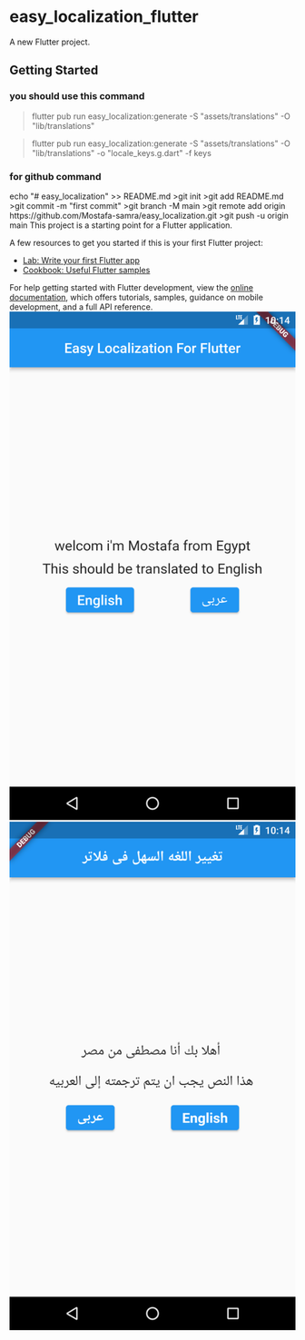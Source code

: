 # easy_localization_flutter

A new Flutter project.

## Getting Started


<h3>you should use this command</h3>
<ui>
 
  
> flutter pub run easy_localization:generate -S "assets/translations" -O "lib/translations"

  
> flutter pub run easy_localization:generate -S "assets/translations" -O "lib/translations" -o "locale_keys.g.dart" -f keys

  
</ui>

<h3>for github command </h3>
<ui>echo "# easy_localization" >> README.md
>git init
>git add README.md
>git commit -m "first commit"
>git branch -M main
>git remote add origin https://github.com/Mostafa-samra/easy_localization.git
>git push -u origin main
</ui>
This project is a starting point for a Flutter application.

A few resources to get you started if this is your first Flutter project:

- [Lab: Write your first Flutter app](https://docs.flutter.dev/get-started/codelab)
- [Cookbook: Useful Flutter samples](https://docs.flutter.dev/cookbook)

For help getting started with Flutter development, view the
[online documentation](https://docs.flutter.dev/), which offers tutorials,
samples, guidance on mobile development, and a full API reference.
![photo 1](/assets/photo/Screenshot_1671394495.png)
![photo 2](/assets/photo/Screenshot_1671394500.png)
